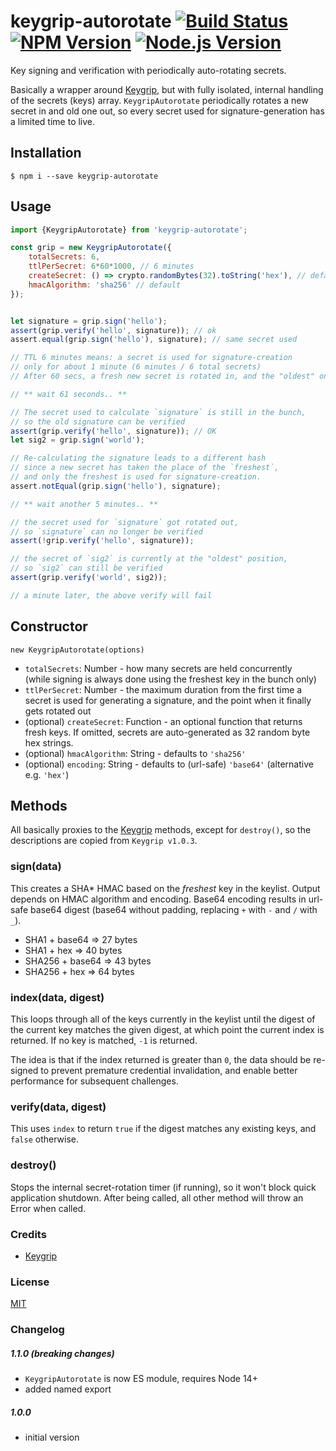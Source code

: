 # keygrip-autorotate [![Build Status](https://api.travis-ci.com/justlep/keygrip-autorotate.svg?branch=master)](https://app.travis-ci.com/github/justlep/keygrip-autorotate)  [![NPM Version][npm-image]][npm-url] [![Node.js Version][node-version-image]][node-version-url]

Key signing and verification with periodically auto-rotating secrets.

Basically a wrapper around [Keygrip](https://github.com/crypto-utils/keygrip), 
but with fully isolated, internal handling of the secrets (keys) array. 
`KeygripAutorotate` periodically rotates a new secret in and old one out, 
so every secret used for signature-generation has a limited time to live. 

## Installation
```shell
$ npm i --save keygrip-autorotate
```

## Usage
```javascript
import {KeygripAutorotate} from 'keygrip-autorotate';

const grip = new KeygripAutorotate({
    totalSecrets: 6, 
    ttlPerSecret: 6*60*1000, // 6 minutes 
    createSecret: () => crypto.randomBytes(32).toString('hex'), // default
    hmacAlgorithm: 'sha256' // default
});


let signature = grip.sign('hello');
assert(grip.verify('hello', signature)); // ok
assert.equal(grip.sign('hello'), signature); // same secret used

// TTL 6 minutes means: a secret is used for signature-creation 
// only for about 1 minute (6 minutes / 6 total secrets)
// After 60 secs, a fresh new secret is rotated in, and the "oldest" one rotated out

// ** wait 61 seconds.. **

// The secret used to calculate `signature` is still in the bunch,
// so the old signature can be verified
assert(grip.verify('hello', signature)); // OK
let sig2 = grip.sign('world');

// Re-calculating the signature leads to a different hash
// since a new secret has taken the place of the `freshest`,
// and only the freshest is used for signature-creation. 
assert.notEqual(grip.sign('hello'), signature);

// ** wait another 5 minutes.. **

// the secret used for `signature` got rotated out, 
// so `signature` can no longer be verified
assert(!grip.verify('hello', signature));

// the secret of `sig2` is currently at the "oldest" position,
// so `sig2` can still be verified 
assert(grip.verify('world', sig2));

// a minute later, the above verify will fail

```

## Constructor
`new KeygripAutorotate(options)`

* `totalSecrets`: Number - how many secrets are held concurrently  
  (while signing is always done using the freshest key in the bunch only)
* `ttlPerSecret`: Number - the maximum duration from the first time a secret is used 
  for generating a signature, and the point when it finally gets rotated out
* (optional) `createSecret`: Function - an optional function that returns fresh keys.
  If omitted, secrets are auto-generated as 32 random byte hex strings.
* (optional) `hmacAlgorithm`: String - defaults to `'sha256'`
* (optional) `encoding`: String - defaults to (url-safe) `'base64'` (alternative e.g. `'hex'`)  
 

## Methods
All basically proxies to the [Keygrip](https://github.com/crypto-utils/keygrip) methods, 
except for `destroy()`, so the descriptions are copied from `Keygrip v1.0.3`. 

### sign(data)

This creates a SHA* HMAC based on the _freshest_ key in the keylist. Output depends on
HMAC algorithm and encoding. Base64 encoding results in url-safe base64 
digest (base64 without padding, replacing `+` with `-` and `/` with `_`).

* SHA1 + base64 => 27 bytes
* SHA1 + hex => 40 bytes
* SHA256 + base64 => 43 bytes
* SHA256 + hex => 64 bytes

### index(data, digest)

This loops through all of the keys currently in the keylist until the digest of the current key matches the given digest, at which point the current index is returned. If no key is matched, `-1` is returned.

The idea is that if the index returned is greater than `0`, the data should be re-signed to prevent premature credential invalidation, and enable better performance for subsequent challenges.

### verify(data, digest)

This uses `index` to return `true` if the digest matches any existing keys, and `false` otherwise.
 
### destroy()

Stops the internal secret-rotation timer (if running), so it won't block quick application shutdown.
After being called, all other method will throw an Error when called.

### Credits

* [Keygrip](https://github.com/crypto-utils/keygrip/blob/master/README.md)

### License
[MIT](LICENSE)

### Changelog

##### 1.1.0 (breaking changes)
- `KeygripAutorotate` is now ES module, requires Node 14+
- added named export

##### 1.0.0 
- initial version

[npm-image]: https://img.shields.io/npm/v/keygrip-autorotate.svg
[npm-url]: https://npmjs.org/package/keygrip-autorotate
[node-version-image]: https://img.shields.io/node/v/keygrip-autorotate.svg
[node-version-url]: https://nodejs.org/en/download/
